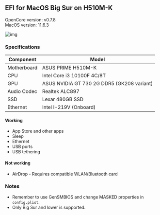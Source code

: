 ## EFI for MacOS Big Sur on H510M-K

OpenCore version: v0.7.8  
MacOS version: 11.6.3

![img](https://user-images.githubusercontent.com/57827456/153759331-3ef98eb4-fb6b-479c-a2dc-ed2b5e833201.png)

### Specifications
| Component | Model |
| --- | --- |
| Motherboard | ASUS PRIME H510M-K |
| CPU | Intel Core i3 10100F 4C/8T |
| GPU | ASUS NVIDIA GT 730 2G DDR5 (GK208 variant) |
| Audio Codec | Realtek ALC897 |
| SSD | Lexar 480GB SSD |
| Ethernet | Intel I-219V (Onboard) |

#### Working
- App Store and other apps
- Sleep
- Ethernet
- USB ports
- USB tethering

#### Not working
- AirDrop - Requires compatible WLAN/Bluetooth card


### Notes
- Remember to use GenSMBIOS and change MASKED properties in `config.plist`.
- Only Big Sur and lower is supported.